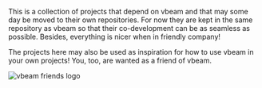 This is a collection of projects that depend on vbeam and that may some day be moved to their own repositories. For now they are kept in the same repository as vbeam so that their co-development can be as seamless as possible. Besides, everything is nicer when in friendly company!

The projects here may also be used as inspiration for how to use vbeam in your own projects! You, too, are wanted as a friend of vbeam.

![vbeam friends logo](https://www.magnus.codes/vbeam/header_logo.svg)